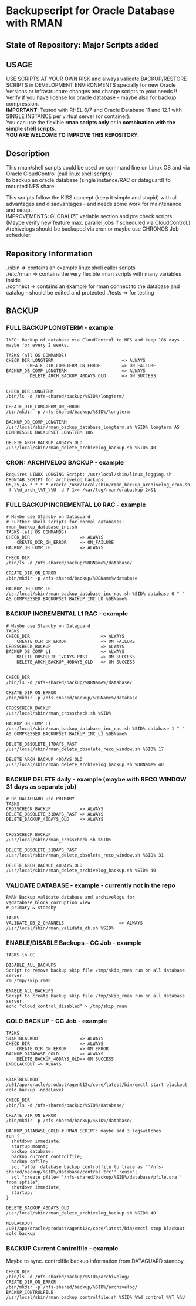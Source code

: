 # Backupscript for Oracle Database with RMAN

## State of Repository: Major Scripts added

## USAGE
USE SCRIPTS AT YOUR OWN RISK and always validate BACKUP/RESTORE SCRIPTS in DEVELOPMENT ENVIRONMENTS specially for new Oracle Versions or infrastructure changes and change scripts to your needs !! Verify if you have license for oracle database - maybe also for backup compression.  
**IMPORTANT**: Tested with RHEL 6/7 and Oracle Database 11 and 12.1 with SINGLE INSTANCE per virtual server (or container).  
You can use the flexible **rman scripts only** or in **combination with the simple shell scripts**.  
**YOU ARE WELCOME TO IMPROVE THIS REPOSITORY.**  

## Description
This rman/shell scripts could be used on command line on Linux OS and via Oracle CloudControl (call linux shell scripts)  
to backup an oracle database (single instance/RAC or dataguard) to mounted NFS share.  

This scripts follow the KISS concept (keep it simple and stupid) with all advantages and disadvantages - and needs some
work for maintenance and setup.  
IMPROVEMENTS: GLOBALIZE variable section and pre check scripts.     
(Maybe verify new feature max. parallel jobs if scheduled via CloudControl.)  
Archivelogs should be backuped via cron or maybe use CHRONOS Job scheduler.  

## Repository Information
./sbin      => contains an example linux shell caller scripts  
./etc/rman  => contains the very flexible rman scripts with many variables inside  
./connect   => contains an example for rman connect to the database and catalog - should be edited and protected
./tests     => for testing

## BACKUP

### FULL BACKUP LONGTERM - example
```
INFO: Backup of database via CloudControl to NFS and keep 186 days - maybe for every 2 weeks.

TASKS (all OS COMMANDS)
CHECK_DIR_LONGTERM                          => ALWAYS
    	CREATE_DIR_LONGTERM_ON_ERROR        => ON_FAILURE
BACKUP_DB_COMP_LONGTERM                     => ALWAYS
         DELETE_ARCH_BACKUP_40DAYS_OLD      => ON SUCCESS
         

CHECK_DIR_LONGTERM 
/bin/ls -d /nfs-shared/backup/%SID%/longterm/   

CREATE_DIR_LONGTERM_ON_ERROR
/bin/mkdir -p /nfs-shared/backup/%SID%/longterm

BACKUP_DB_COMP_LONGTERM
/usr/local/sbin/rman_backup_database_longterm.sh %SID% longterm AS COMPRESSED BACKUPSET LONGTERM 186

DELETE_ARCH_BACKUP_40DAYS_OLD
/usr/local/sbin/rman_delete_archivelog_backup.sh %SID% 40
```

### CRON: ARCHIVELOG BACKUP - example
```
Requires LINUX LOGGING Script: /usr/local/sbin/linux_logging.sh
CRONTAB SCRIPT for archivelog backups
05,25,45 * * * * oracle /usr/local/sbin/rman_backup_archivelog_cron.sh -f \%d_arch_\%T_\%U -d 7 1>> /var/log/rman/orabackup 2>&1
```

### FULL BACKUP INCREMENTAL L0 RAC - example
```
# Maybe use Standby on Dataguard
# Further shell scripts for normal databases: rman_backup_database_inc.sh
TASKS (all OS COMMANDS)
CHECK_DIR                   => ALWAYS
    CREATE_DIR_ON_ERROR     => ON_FAILURE
BACKUP_DB_COMP_L0           => ALWAYS

CHECK_DIR
/bin/ls -d /nfs-shared/backup/%DBName%/database/

CREATE_DIR_ON_ERROR
/bin/mkdir -p /nfs-shared/backup/%DBName%/database

BACKUP_DB_COMP_L0
/usr/local/sbin/rman_backup_database_inc_rac.sh %SID% database 0 " " AS COMPRESSED BACKUPSET BACKUP_INC_L0 %DBName%
```

### BACKUP INCREMENTAL L1 RAC - example
```
# Maybe use Standby on Dataguard
TASKS	
CHECK_DIR                           => ALWAYS
    CREATE_DIR_ON_ERROR             => ON FAILURE
CROSSCHECK_BACKUP                   => ALWAYS
BACKUP_DB_COMP_L1                   => ALWAYS
    DELETE_OBSOLETE_17DAYS_PAST     => ON SUCCESS
    DELETE_ARCH_BACKUP_40DAYS_OLD   => ON SUCCESS
    
 
CHECK_DIR
/bin/ls -d /nfs-shared/backup/%DBName%/database/
 
CREATE_DIR_ON_ERROR
/bin/mkdir -p /nfs-shared/backup/%DBName%/database

CROSSCHECK_BACKUP
/usr/local/sbin/rman_crosscheck.sh %SID%

BACKUP_DB_COMP_L1
/usr/local/sbin/rman_backup_database_inc_rac.sh %SID% database 1 " " AS COMPRESSED BACKUPSET BACKUP_INC_L1 %DBName%

DELETE_OBSOLETE_17DAYS_PAST
/usr/local/sbin/rman_delete_obsolete_reco_window.sh %SID% 17

DELETE_ARCH_BACKUP_40DAYS_OLD
/usr/local/sbin/rman_delete_archivelog_backup.sh %DBName% 40
```

### BACKUP DELETE daily - example (maybe with RECO WINDOW 31 days as separate job)
```
# On DATAGUARD use PRIMARY
TASKS
CROSSCHECK_BACKUP           => ALWAYS
DELETE_OBSOLETE_31DAYS_PAST => ALWAYS
DELETE_BACKUP_40DAYS_OLD    => ALWAYS


CROSSCHECK_BACKUP 
/usr/local/sbin/rman_crosscheck.sh %SID%

DELETE_OBSOLETE_31DAYS_PAST
/usr/local/sbin/rman_delete_obsolete_reco_window.sh %SID% 31

DELETE_ARCH_BACKUP_40DAYS_OLD
/usr/local/sbin/rman_delete_archivelog_backup.sh %SID% 40
```

### VALIDATE DATABASE - example - currently not in the repo
```
RMAN Backup validate database and archivelogs for v$database_block_corruption view
# primary & standby

TASKS
VALIDATE_DB_2_CHANNELS                     => ALWAYS
/usr/local/sbin/rman_validate_db.sh %SID%
```

### ENABLE/DISABLE Backups - CC Job - example
```
TASKS in CC

DISABLE_ALL_BACKUPS
Script to remove backup skip file /tmp/skip_rman run on all database server.
rm /tmp/skip_rman

ENABLE_ALL_BACKUPS
Script to create backup skip file /tmp/skip_rman run on all database server.
echo "cloud_control_disabled" > /tmp/skip_rman
```

### COLD BACKUP - CC Job - example
```
TASKS
STARTBLACKOUT               => ALWAYS
CHECK_DIR                   => ALWAYS
    CREATE_DIR_ON_ERROR     => ON ERROR
BACKUP_DATABASE_COLD        => ALWAYS    
    DELETE_BACKUP_40DAYS_OLD=> ON SUCCESS
ENDBLACKOUT => ALWAYS    


STARTBLACKOUT  
/u01/app/oracle/product/agent12c/core/latest/bin/emctl start blackout cold_backup -nodeLevel

CHECK_DIR 
/bin/ls -d /nfs-shared/backup/%SID%/database/

CREATE_DIR_ON_ERROR
/bin/mkdir -p /nfs-shared/backup/%SID%/database/

BACKUP_DATABASE_COLD # RMAN SCRIPT: maybe add 3 logswitches 
run {
  shutdown immediate;
  startup mount;
  backup database;
  backup current controlfile;
  backup spfile;
  sql "alter database backup controlfile to trace as ''/nfs-shared/backup/%SID%/database/control.trc'' reuse";
  sql "create pfile=''/nfs-shared/backup/%SID%/database/pfile.ora'' from spfile";
  shutdown immediate;
  startup;
}

DELETE_BACKUP_40DAYS_OLD
/usr/local/sbin/rman_delete_archivelog_backup.sh %SID% 40

NDBLACKOUT
/u01/app/oracle/product/agent12c/core/latest/bin/emctl stop blackout cold_backup
```

### BACKUP Current Controlfile - example
Maybe to sync. controlfile backup information from DATAGUARD standby.
```
CHECK_DIR
/bin/ls -d /nfs-shared/backup/%SID%/archivelog/
CREATE_DIR_ON_ERROR
/bin/mkdir -p /nfs-shared/backup/%SID%/archivelog/
BACKUP_CONTROLFILE
/usr/local/sbin/rman_backup_controlfile.sh %SID% %%d_control_%%T_%%U
```
